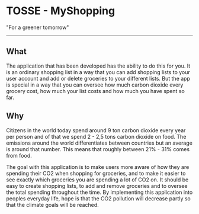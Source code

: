 # TOSSE - MyShopping
"For a greener tomorrow"

****
## What

The application that has been developed has the ability to do this for you. It is an ordinary shopping list in a way that you can add shopping lists
to your user account and add or delete groceries to your different lists. But the app is special in a way that you can oversee
how much carbon dioxide every grocery cost, how much your list costs and how much you have spent so far.


## Why
Citizens in the world today spend around 9 ton carbon dioxide every year per person and of that we spend 2 - 2,5 tons
carbon dioxide on food. The emissions around the world differentiates between countries but an average is around that number. 
This means that roughly between 21% - 31% comes from food.

The goal with this application is to make users more aware of how they are spending their CO2 when shopping for groceries,
and to make it easier to see exactly which groceries you are spending a lot of CO2 on.
It should be easy to create shopping lists, to add and remove groceries and to oversee the total spending throughout the time.
By implementing this application into peoples everyday life, hope is that the CO2 pollution will decrease partly
so that the climate goals will be reached. 





